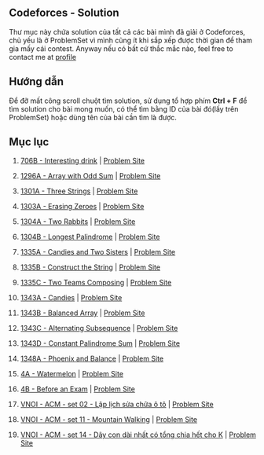 ## Codeforces - Solution
Thư mục này chứa solution của tất cả các bài mình đã giải ở Codeforces, chủ yếu là ở ProblemSet vì mình cũng ít khi sắp xếp được thời gian để tham gia mấy cái contest. Anyway nếu có bất cứ thắc mắc nào, feel free to contact me at [profile](https://nghoanglong.github.io/)

## Hướng dẫn

Để đỡ mất công scroll chuột tìm solution, sử dụng tổ hợp phím **Ctrl + F** để tìm solution cho bài mong muốn, có thể tìm bằng ID của bài đó(lấy trên ProblemSet) hoặc dùng tên của bài cần tìm là được.

## Mục lục

1. [706B - Interesting drink](https://github.com/nghoanglong/Competitive-Programming/tree/master/codeforce/706B.cpp) | [Problem Site](https://codeforces.com/problemset/problem/706/B)

2. [1296A - Array with Odd Sum](https://github.com/nghoanglong/Competitive-Programming/tree/master/codeforce/1296A.cpp) | [Problem Site](https://codeforces.com/problemset/problem/1296/A)

3. [1301A - Three Strings](https://github.com/nghoanglong/Competitive-Programming/tree/master/codeforce/1301A.cpp) | [Problem Site](https://codeforces.com/contest/1301/problem/A)

4. [1303A - Erasing Zeroes](https://github.com/nghoanglong/Competitive-Programming/tree/master/codeforce/1303A.cpp) | [Problem Site](https://codeforces.com/contest/1303/problem/A)

5. [1304A - Two Rabbits](https://github.com/nghoanglong/Competitive-Programming/tree/master/codeforce/1304A.cpp) | [Problem Site](https://codeforces.com/contest/1304/problem/A)

6. [1304B - Longest Palindrome](https://github.com/nghoanglong/Competitive-Programming/tree/master/codeforce/1304B.cpp) | [Problem Site](https://codeforces.com/contest/1304/problem/B)

7. [1335A - Candies and Two Sisters](https://github.com/nghoanglong/Competitive-Programming/tree/master/codeforce/1335A.cpp) | [Problem Site](https://codeforces.com/problemset/problem/1335/A)

8. [1335B - Construct the String](https://github.com/nghoanglong/Competitive-Programming/tree/master/codeforce/1335B.cpp) | [Problem Site](https://codeforces.com/problemset/problem/1335/B)

9. [1335C - Two Teams Composing](https://github.com/nghoanglong/Competitive-Programming/tree/master/codeforce/1335C.cpp) | [Problem Site](https://codeforces.com/problemset/problem/1335/C)

10. [1343A - Candies](https://github.com/nghoanglong/Competitive-Programming/tree/master/codeforce/1343A.cpp) | [Problem Site](https://codeforces.com/contest/1343/problem/A)

11. [1343B - Balanced Array](https://github.com/nghoanglong/Competitive-Programming/tree/master/codeforce/1343B.cpp) | [Problem Site](https://codeforces.com/contest/1343/problem/B)

12. [1343C - Alternating Subsequence](https://github.com/nghoanglong/Competitive-Programming/tree/master/codeforce/1343C.cpp) | [Problem Site](https://codeforces.com/contest/1343/problem/C)

13. [1343D - Constant Palindrome Sum](https://github.com/nghoanglong/Competitive-Programming/tree/master/codeforce/1343D.cpp) | [Problem Site](https://codeforces.com/contest/1343/problem/D)

14. [1348A - Phoenix and Balance](https://github.com/nghoanglong/Competitive-Programming/tree/master/codeforce/1348A.cpp) | [Problem Site](https://codeforces.com/problemset/problem/1348/A)

15. [4A - Watermelon](https://github.com/nghoanglong/Competitive-Programming/tree/master/codeforce/Beta4A.py) | [Problem Site](https://codeforces.com/contest/4/problem/A)

16. [4B - Before an Exam](https://github.com/nghoanglong/Competitive-Programming/tree/master/codeforce/Beta4B.cpp) | [Problem Site](https://codeforces.com/contest/4/problem/B)

17. [VNOI - ACM - set 02 - Lập lịch sửa chữa ô tô](https://github.com/nghoanglong/Competitive-Programming/tree/master/codeforce/ACM-set02-M.cpp) | [Problem Site](https://codeforces.com/group/FLVn1Sc504/contest/274485/problem/M)

18. [VNOI - ACM - set 11 - Mountain Walking](https://github.com/nghoanglong/Competitive-Programming/tree/master/codeforce/ACM-set11-Y.cpp) | [Problem Site](https://codeforces.com/group/FLVn1Sc504/contest/274509/problem/Y)

18. [VNOI - ACM - set 14 - Dãy con dài nhất có tổng chia hết cho K](https://github.com/nghoanglong/Competitive-Programming/tree/master/codeforce/ACM-set14-X.cpp) | [Problem Site](https://codeforces.com/group/FLVn1Sc504/contest/274518/problem/X)